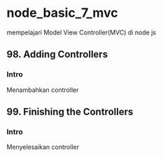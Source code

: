 # node_basic_7_mvc

mempelajari Model View Controller(MVC) di node js

## 98. Adding Controllers

### Intro

Menambahkan controller

## 99. Finishing the Controllers

### Intro

Menyelesaikan controller

